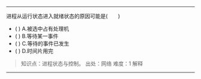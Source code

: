 ---
进程从运行状态进入就绪状态的原因可能是(　　)
- ( ) A.被选中占有处理机　　 
- ( ) B.等待某一事件　　 
- ( ) C.等待的事件已发生　　 
- ( ) D.时间片用完

> 知识点：进程状态与控制。
> 出处：网络
> 难度：1
> 解释

---